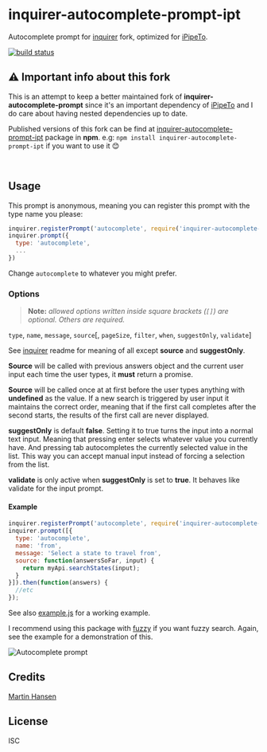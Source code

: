 # inquirer-autocomplete-prompt-ipt

Autocomplete prompt for [inquirer](https://github.com/SBoudrias/Inquirer.js) fork, optimized for [iPipeTo](https://github.com/ruyadorno/ipt).

[![build status](https://secure.travis-ci.org/ruyadorno/inquirer-autocomplete-prompt.svg)](http://travis-ci.org/ruyadorno/inquirer-autocomplete-prompt)

## :warning: Important info about this fork

This is an attempt to keep a better maintained fork of **inquirer-autocomplete-prompt** since it's an important dependency of [iPipeTo](https://github.com/ruyadorno/ipt) and I do care about having nested dependencies up to date.

Published versions of this fork can be find at [inquirer-autocomplete-prompt-ipt](https://www.npmjs.com/package/inquirer-autocomplete-prompt-ipt) package in **npm**. e.g: `npm install inquirer-autocomplete-prompt-ipt` if you want to use it :blush:

<br />

## Usage


This prompt is anonymous, meaning you can register this prompt with the type name you please:

```javascript
inquirer.registerPrompt('autocomplete', require('inquirer-autocomplete-prompt'));
inquirer.prompt({
  type: 'autocomplete',
  ...
})
```

Change `autocomplete` to whatever you might prefer.

### Options

> **Note:** _allowed options written inside square brackets (`[]`) are optional. Others are required._

`type`, `name`, `message`, `source`[, `pageSize`, `filter`, `when`, `suggestOnly`, `validate`]

See [inquirer](https://github.com/SBoudrias/Inquirer.js) readme for meaning of all except **source** and **suggestOnly**.

**Source** will be called with previous answers object and the current user input each time the user types, it **must** return a promise.

**Source** will be called once at at first before the user types anything with **undefined** as the value. If a new search is triggered by user input it maintains the correct order, meaning that if the first call completes after the second starts, the results of the first call are never displayed.

**suggestOnly** is default **false**. Setting it to true turns the input into a normal text input. Meaning that pressing enter selects whatever value you currently have. And pressing tab autocompletes the currently selected value in the list. This way you can accept manual input instead of forcing a selection from the list.

**validate** is only active when **suggestOnly** is set to **true**. It behaves like validate for the input prompt.


#### Example

```javascript
inquirer.registerPrompt('autocomplete', require('inquirer-autocomplete-prompt'));
inquirer.prompt([{
  type: 'autocomplete',
  name: 'from',
  message: 'Select a state to travel from',
  source: function(answersSoFar, input) {
    return myApi.searchStates(input);
  }
}]).then(function(answers) {
  //etc
});
```

See also [example.js](https://github.com/mokkabonna/inquirer-autocomplete-prompt/blob/master/example.js) for a working example.

I recommend using this package with [fuzzy](https://www.npmjs.com/package/fuzzy) if you want fuzzy search. Again, see the example for a demonstration of this.

![Autocomplete prompt](./inquirer.gif)

## Credits
[Martin Hansen](https://github.com/mokkabonna/)

## License

ISC
